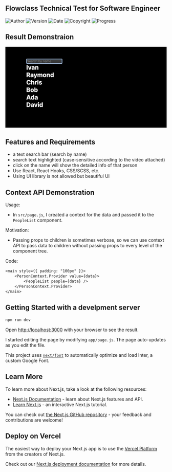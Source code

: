 ## Flowclass Technical Test for Software Engineer

![Author](https://img.shields.io/badge/Author-%20Chan%20Sik%20Lam%20Jerry-red)
![Version](https://img.shields.io/badge/Version-0.0.1-orange)
![Date](https://img.shields.io/badge/Date-4--6--2023-yellow)
![Copyright](https://img.shields.io/badge/Copyright-N.A.-green)
![Progress](https://img.shields.io/badge/Progress-Complete-blue)

## Result Demonstraion
![Demo](./src/app/asset/demo.gif)

## Features and Requirements
- a text search bar (search by name)
- search text highlighted (case-sensitive according to the video attached)
- click on the name will show the detailed info of that person
- Use React, React Hooks, CSS/SCSS, etc.
- Using UI library is not allowed but beautiful UI

## Context API Demonstration

Usage:
   
- In `src/page.js`, I created a context for the data and passed it to the `PeopleList` component.

Motivation: 
   
- Passing props to children is sometimes verbose, so we can use context API to pass data to children without passing props to every level of the component tree.

Code:
```
<main style={{ padding: "100px" }}>
    <PersonContext.Provider value={data}>
        <PeopleList people={data} />
    </PersonContext.Provider>
</main>
```

## Getting Started with a develpment server
```bash
npm run dev
```
Open [http://localhost:3000](http://localhost:3000) with your browser to see the result. 

I started editing the page by modifying `app/page.js`. The page auto-updates as you edit the file.

This project uses [`next/font`](https://nextjs.org/docs/basic-features/font-optimization) to automatically optimize and load Inter, a custom Google Font.

## Learn More

To learn more about Next.js, take a look at the following resources:

- [Next.js Documentation](https://nextjs.org/docs) - learn about Next.js features and API.
- [Learn Next.js](https://nextjs.org/learn) - an interactive Next.js tutorial.

You can check out [the Next.js GitHub repository](https://github.com/vercel/next.js/) - your feedback and contributions are welcome!

## Deploy on Vercel

The easiest way to deploy your Next.js app is to use the [Vercel Platform](https://vercel.com/new?utm_medium=default-template&filter=next.js&utm_source=create-next-app&utm_campaign=create-next-app-readme) from the creators of Next.js.

Check out our [Next.js deployment documentation](https://nextjs.org/docs/deployment) for more details.
